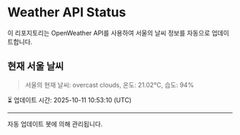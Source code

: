 
# Weather API Status

이 리포지토리는 OpenWeather API를 사용하여 서울의 날씨 정보를 자동으로 업데이트합니다.

## 현재 서울 날씨
> 서울의 현재 날씨: overcast clouds, 온도: 21.02°C, 습도: 94%

⏳ 업데이트 시간: 2025-10-11 10:53:10 (UTC)

---
자동 업데이트 봇에 의해 관리됩니다.
